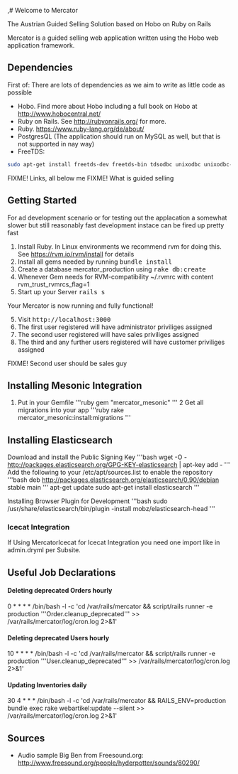 ,# Welcome to Mercator

The Austrian Guided Selling Solution based on Hobo on Ruby on Rails

Mercator is a guided selling web application written using the Hobo web application framework.

## Dependencies

First of: There are lots of dependencies as we aim to write as little code as possible

* Hobo. Find more about Hobo including a full book on Hobo at http://www.hobocentral.net/
* Ruby on Rails. See http://rubyonrails.org/ for more.
* Ruby. https://www.ruby-lang.org/de/about/
* PostgresQL (The application should run on MySQL as well, but that is not supported in nay way)
* FreeTDS:
```bash
sudo apt-get install freetds-dev freetds-bin tdsodbc unixodbc unixodbc-dev
```

FIXME! Links, all below me
FIXME! What is guided selling

## Getting Started

For ad development scenario or for testing out the applacation a somewhat slower but still
reasonably fast development instace can be fired up pretty fast

1. Install Ruby. In Linux environments we recommend rvm for doing this. See https://rvm.io/rvm/install for details
2. Install all gems needed by running <tt>bundle install</tt>
3. Create a database mercator_production using <tt>rake db:create</tt>
4.  Whenever Gem needs for RVM-compatibility ~/.rvmrc with content rvm_trust_rvmrcs_flag=1
5. Start up your Server <tt>rails s</tt>

Your Mercator is now running and fully functional!

5. Visit <tt>http://localhost:3000</tt>
6. The first user registered will have administrator priviliges assigned
7. The second user registered will have sales priviliges assigned
8. The third and any further users registered will have customer priviliges assigned

FIXME! Second user should be sales guy

## Installing Mesonic Integration

1. Put in your Gemfile
'''ruby
gem "mercator_mesonic"
'''
2 Get all migrations into your app
'''ruby
rake mercator_mesonic:install:migrations
'''

## Installing Elasticsearch

Download and install the Public Signing Key
'''bash
wget -O - http://packages.elasticsearch.org/GPG-KEY-elasticsearch | apt-key add -
'''
Add the following to your /etc/apt/sources.list to enable the repository
'''bash
deb http://packages.elasticsearch.org/elasticsearch/0.90/debian stable main
'''
apt-get update
sudo apt-get install elasticsearch
'''

Installing Browser Plugin for Development
'''bash
sudo /usr/share/elasticsearch/bin/plugin -install mobz/elasticsearch-head
'''

### Icecat Integration

If Using MercatorIcecat for Icecat Integration you need one import like
  <include src="../../../vendor/engines/mercator_icecat/app/views/taglibs/admin/*"/>
in admin.dryml per Subsite.

## Useful Job Declarations

#### Deleting deprecated Orders hourly
0 * * * * /bin/bash -l -c 'cd /var/rails/mercator && script/rails runner -e production '\''Order.cleanup_deprecated'\'' >> /var/rails/mercator/log/cron.log 2>&1'
#### Deleting deprecated Users hourly
10 * * * * /bin/bash -l -c 'cd /var/rails/mercator && script/rails runner -e production '\''User.cleanup_deprecated'\'' >> /var/rails/mercator/log/cron.log 2>&1'
#### Updating Inventories daily
30 4 * * * /bin/bash -l -c 'cd /var/rails/mercator && RAILS_ENV=production bundle exec rake webartikel:update --silent >> /var/rails/mercator/log/cron.log 2>&1'

## Sources

* Audio sample Big Ben from Freesound.org: http://www.freesound.org/people/hyderpotter/sounds/80290/
